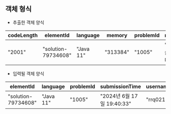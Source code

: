 ## 객체 형식
- 추출한 객체 양식<br>

|codeLength|elementId|language|memory|problemId|result|resultCategory|runtime|submissionId|submissionTime|username|
|---|---|---|---|---|---|---|---|---|---|---|
|"2001"|"solution-79734608"|"Java 11"|"313384"|"1005"|"맞았습니다!!"|"ac"|"2104"|"79734608"|"2024년 6월 17일 19:40:33"|"rrq0211"|


- 입력될 객체 양식<br>

|elementId|language|problemId|submissionTime|username|level|title|link|
|---|---|---|---|---|---|---|---|
|"solution-79734608"|"Java 11"|"1005"|"2024년 6월 17일 19:40:33"|"rrq0211"|'Gold III'|'ACM Craft'|'https://www.acmicpc.net/problem/1005'|